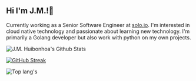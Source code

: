 ## Hi I'm J.M.!👋

Currently working as a Senior Software Engineer at [solo.io](https://www.solo.io/). I'm interested in cloud native technology and passionate about learning new technology. I'm primarily a Golang developer but also work with python on my own projects.

![J.M. Huibonhoa's Github Stats](https://github-readme-stats-alpha-hazel.vercel.app/api?username=jmhbh&theme=discord_old_blurple&show=reviews,prs)

[![GitHub Streak](https://streak-stats.demolab.com?user=jmhbh&theme=meta-dark)](https://git.io/streak-stats)

![Top lang's](https://github-readme-stats-alpha-hazel.vercel.app/api/top-langs/?username=jmhbh&theme=discord_old_blurple&hide=javascript,jupyter%20notebook,dockerfile,makefile,css&layout=compact)



